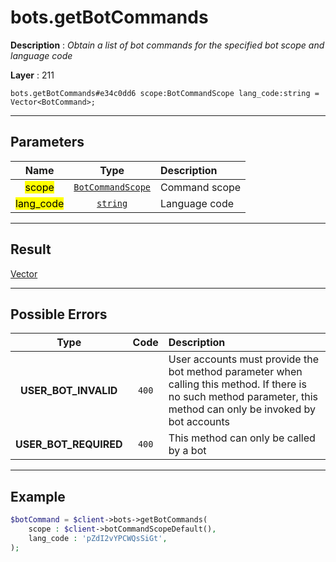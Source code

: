 # bots.getBotCommands

**Description** : *Obtain a list of bot commands for the specified bot scope and language code*

**Layer** : 211

```tl
bots.getBotCommands#e34c0dd6 scope:BotCommandScope lang_code:string = Vector<BotCommand>;
```

---

## Parameters

| Name | Type | Description |
| :---: | :---: | :--- |
| <mark>scope</mark> | [`BotCommandScope`](type/BotCommandScope) | Command scope |
| <mark>lang_code</mark> | [`string`](type/string) | Language code |

---

## Result

[Vector<BotCommand>](type/BotCommand)

---

## Possible Errors

| Type | Code | Description |
| :---: | :---: | :--- |
| **USER_BOT_INVALID** | `400` | User accounts must provide the bot method parameter when calling this method. If there is no such method parameter, this method can only be invoked by bot accounts |
| **USER_BOT_REQUIRED** | `400` | This method can only be called by a bot |

---

## Example

```php
$botCommand = $client->bots->getBotCommands(
	scope : $client->botCommandScopeDefault(),
	lang_code : 'pZdI2vYPCWQsSiGt',
);
```